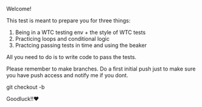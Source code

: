 Welcome!

This test is meant to prepare you for three things:
1. Being in a WTC testing env + the style of WTC tests
2. Practicing loops and conditional logic
3. Practcing passing tests in time and using the beaker

All you need to do is to write code to pass the tests.

Please remember to make branches. Do a first initial push just to make sure you have push access and notify me if you dont.

git checkout -b <branch-name>

Goodluck!!❤️
